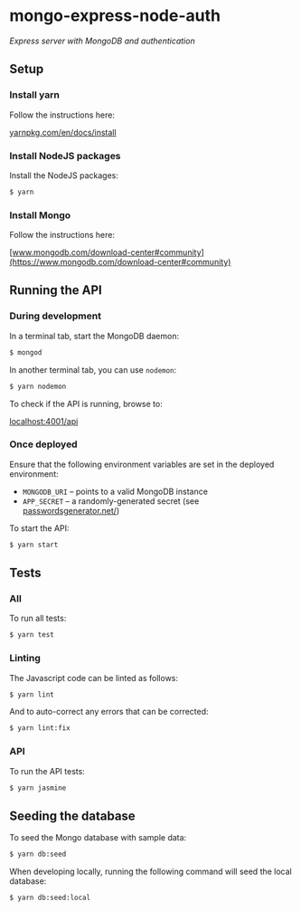 # mongo-express-node-auth

_Express server with MongoDB and authentication_

## Setup

### Install yarn

Follow the instructions here:

[yarnpkg.com/en/docs/install](https://yarnpkg.com/en/docs/install)

### Install NodeJS packages

Install the NodeJS packages:

``` sh
$ yarn
```

### Install Mongo

Follow the instructions here:

[www.mongodb.com/download-center#community](https://www.mongodb.com/download-center#community)

## Running the API

### During development

In a terminal tab, start the MongoDB daemon:

``` sh
$ mongod
```

In another terminal tab, you can use `nodemon`:

``` sh
$ yarn nodemon
```

To check if the API is running, browse to:

[localhost:4001/api](http://localhost:4001/api)

### Once deployed

Ensure that the following environment variables are set in the deployed environment:

- `MONGODB_URI` &ndash; points to a valid MongoDB instance
- `APP_SECRET` &ndash; a randomly-generated secret (see [passwordsgenerator.net/](https://passwordsgenerator.net/))

To start the API:

``` sh
$ yarn start
```

## Tests

### All

To run all tests:

``` sh
$ yarn test
```

### Linting

The Javascript code can be linted as follows:

``` sh
$ yarn lint
```

And to auto-correct any errors that can be corrected:

``` sh
$ yarn lint:fix
```

### API

To run the API tests:

``` sh
$ yarn jasmine
```

## Seeding the database

To seed the Mongo database with sample data:

``` sh
$ yarn db:seed
```

When developing locally, running the following command will seed the local database:

``` sh
$ yarn db:seed:local
```
